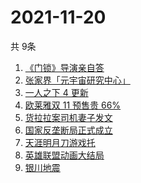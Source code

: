 # 2021-11-20
  共 9条

  <!-- BEGIN -->
  <!-- 最后更新时间:Sat Nov 20 2021 00:36:58 GMT+0000 (Coordinated Universal Time) -->
  1. [《门锁》导演亲自答](https://www.zhihu.com/search?q=门锁)
1. [张家界「元宇宙研究中心」](https://www.zhihu.com/search?q=元宇宙)
1. [一人之下 4 更新](https://www.zhihu.com/search?q=一人之下4)
1. [欧莱雅双 11 预售贵 66%](https://www.zhihu.com/search?q=欧莱雅)
1. [货拉拉案司机妻子发文](https://www.zhihu.com/search?q=货拉拉案)
1. [国家反垄断局正式成立](https://www.zhihu.com/search?q=国家反垄断局)
1. [天涯明月刀游戏托](https://www.zhihu.com/search?q=天涯明月刀)
1. [英雄联盟动画大结局](https://www.zhihu.com/search?q=英雄联盟双城之战)
1. [银川地震](https://www.zhihu.com/search?q=银川地震)
  <!-- END -->
  